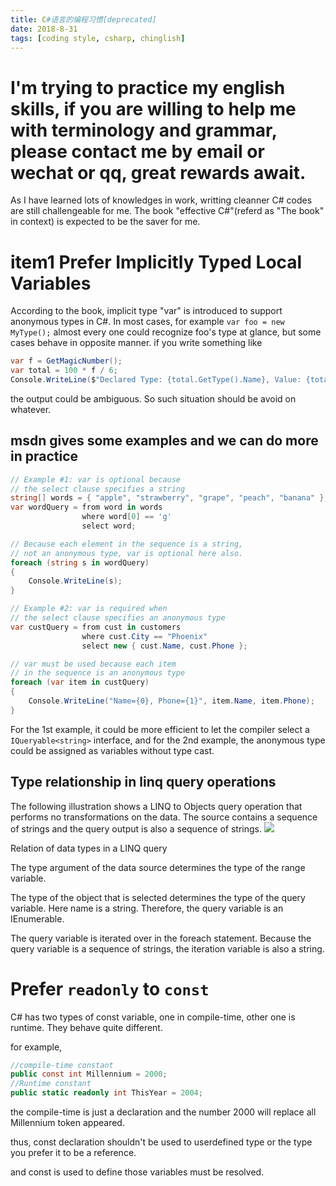 ```yaml
---
title: C#语言的编程习惯[deprecated]
date: 2018-8-31
tags: [coding style, csharp, chinglish]
---
```

# I'm trying to practice my english skills, if you are willing to help me with terminology and grammar, please contact me by email or wechat or qq, great rewards await.
As I have learned lots of knowledges in work, writting cleanner C# codes are still challengeable for me.
The book "effective C#"(referd as "The book" in context) is expected to be the saver for me. 
# item1 Prefer Implicitly Typed Local Variables
According to the book, implicit type "var" is introduced to support anonymous types in C#.
In most cases, for example `var foo = new MyType();` almost every one could recognize foo's type at glance, but some cases behave in opposite manner.
if you write something like 
```cs
var f = GetMagicNumber();
var total = 100 * f / 6;
Console.WriteLine($"Declared Type: {total.GetType().Name}, Value: {total}");
```

the output could be ambiguous.
So such situation should be avoid on whatever.

## msdn gives some examples and we can do more in practice
```cs
// Example #1: var is optional because
// the select clause specifies a string
string[] words = { "apple", "strawberry", "grape", "peach", "banana" };
var wordQuery = from word in words
                where word[0] == 'g'
                select word;

// Because each element in the sequence is a string, 
// not an anonymous type, var is optional here also.
foreach (string s in wordQuery)
{
    Console.WriteLine(s);
}

// Example #2: var is required when
// the select clause specifies an anonymous type
var custQuery = from cust in customers
                where cust.City == "Phoenix"
                select new { cust.Name, cust.Phone };

// var must be used because each item 
// in the sequence is an anonymous type
foreach (var item in custQuery)
{
    Console.WriteLine("Name={0}, Phone={1}", item.Name, item.Phone);
}
```

For the 1st example, it could be more efficient to let the compiler select a `IQueryable<string>` interface, and for the 2nd example, the anonymous type could be assigned as variables without type cast.

## Type relationship in linq query operations
The following illustration shows a LINQ to Objects query operation that performs no transformations on the data. The source contains a sequence of strings and the query output is also a sequence of strings.
![](https://docs.microsoft.com/zh-cn/dotnet/csharp/programming-guide/concepts/linq/media/linq_flow3.png)

Relation of data types in a LINQ query

The type argument of the data source determines the type of the range variable.

The type of the object that is selected determines the type of the query variable. Here name is a string. Therefore, the query variable is an IEnumerable<string>.

The query variable is iterated over in the foreach statement. Because the query variable is a sequence of strings, the iteration variable is also a string.

# Prefer `readonly` to `const`

C# has two types of const variable, one in compile-time, other one is runtime. They behave quite different.

for example,

```cs
//compile-time constant
public const int Millennium = 2000;
//Runtime constant
public static readonly int ThisYear = 2004;
```

the compile-time is just a declaration and the number 2000 will replace all Millennium token appeared.

thus, const declaration shouldn't be used to userdefined type or the type you prefer it to be a reference.

and const is used to define those variables must be resolved.